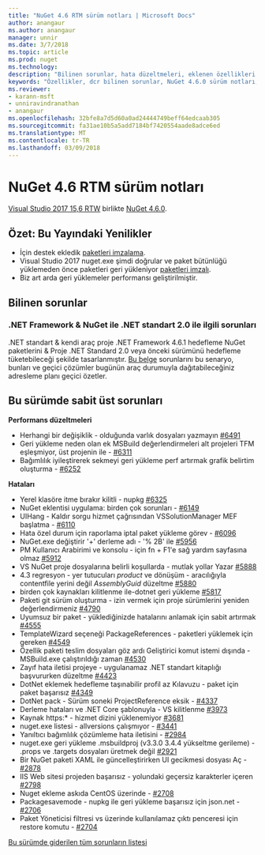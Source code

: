 ```yaml
---
title: "NuGet 4.6 RTM sürüm notları | Microsoft Docs"
author: anangaur
ms.author: anangaur
manager: unnir
ms.date: 3/7/2018
ms.topic: article
ms.prod: nuget
ms.technology: 
description: "Bilinen sorunlar, hata düzeltmeleri, eklenen özellikleri ve dcr NuGet 4.6.0 dahil etmek için sürüm notları."
keywords: "Özellikler, dcr bilinen sorunlar, NuGet 4.6.0 sürüm notları, hata düzeltmeleri eklendi"
ms.reviewer:
- karann-msft
- unniravindranathan
- anangaur
ms.openlocfilehash: 32bfe8a7d5d60a0ad24444749beff64edcaab305
ms.sourcegitcommit: fa31ae10b5a5add7184bf7420554aade8adce6ed
ms.translationtype: MT
ms.contentlocale: tr-TR
ms.lasthandoff: 03/09/2018
---
```

# <a name="nuget-46-rtm-release-notes"></a>NuGet 4.6 RTM sürüm notları

[Visual Studio 2017 15,6 RTW](https://www.visualstudio.com/news/releasenotes/vs2017-relnotes) birlikte [NuGet 4.6.0](https://dist.nuget.org/win-x86-commandline/v4.6.0/nuget.exe).

## <a name="summary-whats-new-in-this-release"></a>Özet: Bu Yayındaki Yenilikler
* İçin destek ekledik [paketleri imzalama](https://docs.microsoft.com/en-us/nuget/create-packages/sign-a-package).  
* Visual Studio 2017 nuget.exe şimdi doğrular ve paket bütünlüğü yüklemeden önce paketleri geri yükleniyor [paketleri imzalı](https://docs.microsoft.com/en-us/nuget/reference/signed-packages-reference).
* Biz art arda geri yüklemeler performansı geliştirilmiştir.

## <a name="known-issues"></a>Bilinen sorunlar
### <a name="issues-with-net-standard-20-with-net-framework--nuget"></a>.NET Framework & NuGet ile .NET standart 2.0 ile ilgili sorunları 

.NET standart & kendi araç proje .NET Framework 4.6.1 hedefleme NuGet paketlerini & Proje .NET Standard 2.0 veya önceki sürümünü hedefleme tüketebileceği şekilde tasarlanmıştır. [Bu belge](https://github.com/dotnet/standard/issues/481) sorunlarını bu senaryo, bunları ve geçici çözümler bugünün araç durumuyla dağıtabileceğiniz adresleme planı geçici özetler.

## <a name="top-issues-fixed-in-this-release"></a>Bu sürümde sabit üst sorunları

**Performans düzeltmeleri**
* Herhangi bir değişiklik - olduğunda varlık dosyaları yazmayın [#6491](https://github.com/NuGet/Home/issues/6491)
* Geri yükleme neden olan ek MSBuild değerlendirmeleri alt projeleri TFM eşleşmiyor, üst projenin ile - [#6311](https://github.com/NuGet/Home/issues/6311)
* Bağımlılık iyileştirerek sekmeyi geri yükleme perf artırmak grafik belirtim oluşturma - [#6252](https://github.com/NuGet/Home/issues/6252)

**Hataları**
* Yerel klasöre itme bırakır kilitli - nupkg [#6325](https://github.com/NuGet/Home/issues/6325)
* NuGet eklentisi uygulama: birden çok sorunları - [#6149](https://github.com/NuGet/Home/issues/6149)
* UIHang - Kaldır sorgu hizmet çağrısından VSSolutionManager MEF başlatma - [#6110](https://github.com/NuGet/Home/issues/6110)
* Hata özel durum için raporlama iptal paket yükleme görev - [#6096](https://github.com/NuGet/Home/issues/6096)
* NuGet.exe değiştirir '+' derleme adı - '% 2B' ile [#5956](https://github.com/NuGet/Home/issues/5956)
* PM Kullanıcı Arabirimi ve konsolu - için fn + F1'e sağ yardım sayfasına olmaz [#5912](https://github.com/NuGet/Home/issues/5912)
* VS NuGet proje dosyalarına belirli koşullarda - mutlak yollar Yazar [#5888](https://github.com/NuGet/Home/issues/5888)
* 4.3 regresyon - yer tutucuları $product$ ve dönüşüm - aracılığıyla contentfile yerini değil $AssemblyGuid$ düzeltme [#5880](https://github.com/NuGet/Home/issues/5880)
* birden çok kaynakları kilitlenme ile-dotnet geri yükleme [#5817](https://github.com/NuGet/Home/issues/5817)
* Paketi git sürüm oluşturma - izin vermek için proje sürümlerini yeniden değerlendirmeniz [#4790](https://github.com/NuGet/Home/issues/4790)
* Uyumsuz bir paket - yüklediğinizde hatalarını anlamak için sabit artırmak [#4555](https://github.com/NuGet/Home/issues/4555)
* TemplateWizard seçeneği PackageReferences - paketleri yüklemek için gereken [#4549](https://github.com/NuGet/Home/issues/4549)
* Özellik paketi teslim dosyaları göz ardı Geliştirici komut istemi dışında - MSBuild.exe çalıştırıldığı zaman [#4530](https://github.com/NuGet/Home/issues/4530)
* Zayıf hata iletisi projeye - uygulanamaz .NET standart kitaplığı başvururken düzeltme [#4423](https://github.com/NuGet/Home/issues/4423)
* DotNet eklemek hedefleme taşınabilir profil az Kılavuzu - paket için paket başarısız [#4349](https://github.com/NuGet/Home/issues/4349)
* DotNet pack - Sürüm soneki ProjectReference eksik - [#4337](https://github.com/NuGet/Home/issues/4337)
* Derleme hataları ve .NET Core şablonuyla - VS kilitlenme [#3973](https://github.com/NuGet/Home/issues/3973)
* Kaynak https:* - hizmet dizini yüklenemiyor [#3681](https://github.com/NuGet/Home/issues/3681)
* nuget.exe listesi - allversions çalışmıyor - [#3441](https://github.com/NuGet/Home/issues/3441)
* Yanıltıcı bağımlılık çözümleme hata iletisini - [#2984](https://github.com/NuGet/Home/issues/2984)
* nuget.exe geri yükleme .msbuildproj (v3.3.0 3.4.4 yükseltme gerileme) - .props ve .targets dosyaları üretmek değil [#2921](https://github.com/NuGet/Home/issues/2921)
* Bir NuGet paketi XAML ile güncelleştirirken UI gecikmesi dosyası Aç - [#2878](https://github.com/NuGet/Home/issues/2878)
* IIS Web sitesi projeden başarısız - yolundaki geçersiz karakterler içeren [#2798](https://github.com/NuGet/Home/issues/2798)
* Nuget ekleme askıda CentOS üzerinde - [#2708](https://github.com/NuGet/Home/issues/2708)
* Packagesavemode - nupkg ile geri yükleme başarısız için json.net - [#2706](https://github.com/NuGet/Home/issues/2706)
* Paket Yöneticisi filtresi vs üzerinde kullanılamaz çıktı penceresi için restore komutu - [#2704](https://github.com/NuGet/Home/issues/2704)


[Bu sürümde giderilen tüm sorunların listesi](https://github.com/NuGet/Home/issues?q=is%3Aissue+is%3Aclosed+milestone%3A%224.6")
